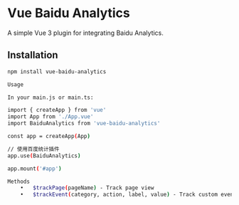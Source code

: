 # Vue Baidu Analytics

A simple Vue 3 plugin for integrating Baidu Analytics.

## Installation

```bash
npm install vue-baidu-analytics

Usage

In your main.js or main.ts:

import { createApp } from 'vue'
import App from './App.vue'
import BaiduAnalytics from 'vue-baidu-analytics'

const app = createApp(App)

// 使用百度统计插件
app.use(BaiduAnalytics)

app.mount('#app')

Methods
	•	$trackPage(pageName) - Track page view
	•	$trackEvent(category, action, label, value) - Track custom event